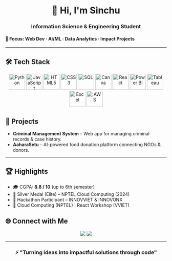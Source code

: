 <!-- Header Banner -->
<h1 align="center">👋 Hi, I'm Sinchu</h1>
<h3 align="center">Information Science & Engineering Student</h3> 
<h4>🎯 Focus: Web Dev · AI/ML · Data Analytics · Impact Projects </h4>

---

## 🛠️ Tech Stack  

<p align="center">
  
  <!-- Languages -->
  <img src="https://cdn.jsdelivr.net/gh/devicons/devicon/icons/python/python-original.svg" height="50" alt="Python" />
  <img src="https://cdn.jsdelivr.net/gh/devicons/devicon/icons/javascript/javascript-original.svg" height="50" alt="JavaScript" />
  <img src="https://cdn.jsdelivr.net/gh/devicons/devicon/icons/html5/html5-original.svg" height="50" alt="HTML5" />
  <img src="https://cdn.jsdelivr.net/gh/devicons/devicon/icons/css3/css3-original.svg" height="50" alt="CSS3" />
  <img src="https://cdn.jsdelivr.net/gh/devicons/devicon/icons/mysql/mysql-original.svg" height="50" alt="SQL" />
  <img src="https://cdn.jsdelivr.net/gh/devicons/devicon/icons/canva/canva-original.svg" height="50" alt="Canva" />

  <!-- Frameworks -->
  <img src="https://cdn.jsdelivr.net/gh/devicons/devicon/icons/react/react-original.svg" height="50" alt="React" />

  <!-- Data Tools (Custom Logos since not in Devicon) -->
  <img src="https://img.icons8.com/color/452/power-bi.png" height="50" alt="Power BI" />
  <img src="https://img.icons8.com/color/344/tableau-software.png" height="50" alt="Tableau" />
  <img src="https://img.icons8.com/color/452/microsoft-excel-2019--v1.png" height="50" alt="Excel" />

  <!-- Cloud (Custom Logo since AWS not in Devicon) -->
  <img src="https://cdn.jsdelivr.net/gh/devicons/devicon/icons/amazonwebservices/amazonwebservices-original-wordmark.svg" height="50" alt="AWS" />
  
</p>

<!-- Projects Section -->
## 🚀 Projects  

- **Criminal Management System** – Web app for managing criminal records & case history.  
- **AaharaSetu** – AI-powered food donation platform connecting NGOs & donors.  

---

<!-- Highlights -->
## 🏆 Highlights  

- 🎓 CGPA: **8.8 / 10** (up to 6th semester)  
- 🥈 Silver Medal (Elite) – NPTEL Cloud Computing (2024)  
- 🚀 Hackathon Participant – INNOVVIET & INNOVONX  
- 📜 Cloud Computing (NPTEL) | React Workshop (VVIET)  


<!-- Socials -->
## 🌐 Connect with Me  

<p align="center">
  <a href="mailto:sinchanakumar2004@gmail.com"><img src="https://img.shields.io/badge/Gmail-D14836?style=for-the-badge&logo=gmail&logoColor=white" /></a>
  <a href="https://www.linkedin.com/in/sinchana-k"><img src="https://img.shields.io/badge/LinkedIn-0A66C2?style=for-the-badge&logo=linkedin&logoColor=white" /></a>
</p>

---

<h3 align="center">⚡ "Turning ideas into impactful solutions through code"</h3>

